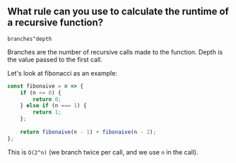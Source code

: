 ## What rule can you use to calculate the runtime of a recursive function?

`branches^depth`

Branches are the number of recursive calls made to the function. Depth is the value passed to the first call.

Let's look at fibonacci as an example:

```javascript
const fibonaive = n => {
    if (n <= 0) {
        return 0;
    } else if (n === 1) {
        return 1;
    };
 
    return fibonaive(n - 1) + fibonaive(n - 2);
};
```

This is `O(2^n)` (we branch twice per call, and we use `n` in the call).